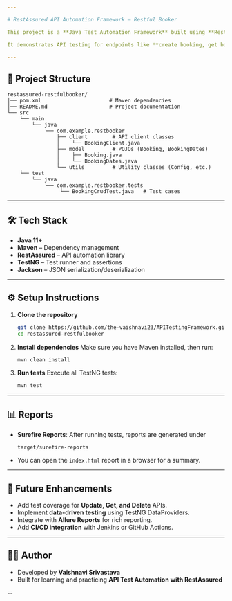 ```yaml
---

# RestAssured API Automation Framework – Restful Booker

This project is a **Java Test Automation Framework** built using **RestAssured, TestNG, and Maven** to test the [Restful Booker API](https://restful-booker.herokuapp.com/apidoc/index.html).

It demonstrates API testing for endpoints like **create booking, get booking, update booking, and delete booking**.

---
```


## 📂 Project Structure

```
restassured-restfulbooker/
│── pom.xml                      # Maven dependencies
│── README.md                    # Project documentation
└── src
    └── main
        └── java
            └── com.example.restbooker
                ├── client        # API client classes
                │    └── BookingClient.java
                ├── model         # POJOs (Booking, BookingDates)
                │    ├── Booking.java
                │    └── BookingDates.java
                └── utils         # Utility classes (Config, etc.)
    └── test
        └── java
            └── com.example.restbooker.tests
                 └── BookingCrudTest.java   # Test cases
```

---

## 🛠️ Tech Stack

* **Java 11+**
* **Maven** – Dependency management
* **RestAssured** – API automation library
* **TestNG** – Test runner and assertions
* **Jackson** – JSON serialization/deserialization

---

## ⚙️ Setup Instructions

1. **Clone the repository**

   ```bash
   git clone https://github.com/the-vaishnavi23/APITestingFramework.git
   cd restassured-restfulbooker
   ```

2. **Install dependencies**
   Make sure you have Maven installed, then run:

   ```bash
   mvn clean install
   ```

3. **Run tests**
   Execute all TestNG tests:

   ```bash
   mvn test
   ```

---

## 📊 Reports

* **Surefire Reports**: After running tests, reports are generated under

  ```
  target/surefire-reports
  ```

* You can open the `index.html` report in a browser for a summary.

---

## 🚀 Future Enhancements

* Add test coverage for **Update, Get, and Delete** APIs.
* Implement **data-driven testing** using TestNG DataProviders.
* Integrate with **Allure Reports** for rich reporting.
* Add **CI/CD integration** with Jenkins or GitHub Actions.

---

## 👩‍💻 Author

* Developed by **Vaishnavi Srivastava**
* Built for learning and practicing **API Test Automation with RestAssured**

--
